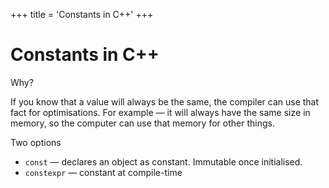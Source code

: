 +++
title = 'Constants in C++'
+++
# Constants in C++
Why?

If you know that a value will always be the same, the compiler can use that fact for optimisations. For example — it will always have the same size in memory, so the computer can use that memory for other things.

Two options
- `const` — declares an object as constant. Immutable once initialised.
- `constexpr` — constant at compile-time
